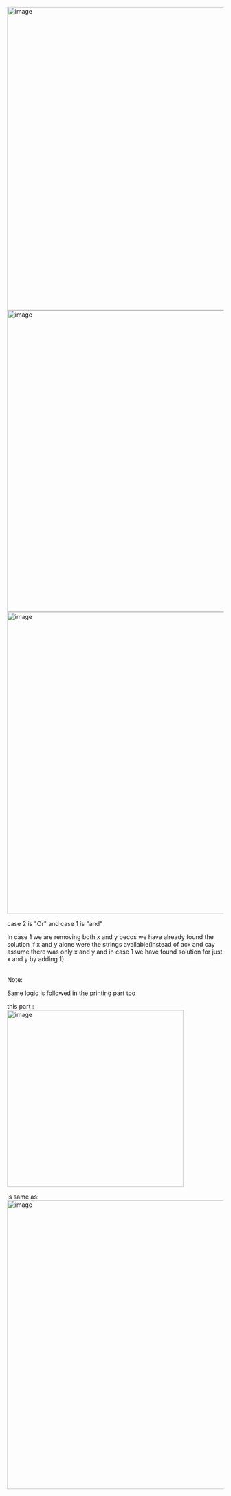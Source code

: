 <img width="703" alt="image" src="https://github.com/gregbg218/DSA/assets/72642906/10f884d5-4abe-42d6-83ba-62d130937cee"><br />
<img width="700" alt="image" src="https://github.com/gregbg218/DSA/assets/72642906/663f2a81-cfed-4ca2-a3ea-96849ebd311b"><br />
<img width="700" alt="image" src="https://github.com/gregbg218/DSA/assets/72642906/4b4428b9-c679-4f1e-a42a-64172bfde92e"><br />


case 2 is "Or" and case 1 is "and"

In case 1 we are removing both x and y becos we have already found the solution if x and y alone were the strings available(instead of acx and cay assume there was only x and y and in case 1 we have found solution for just x and y by adding 1)
<br />
<br />

Note:<br />

Same logic is followed in the printing part too <br />

this part :<br />
<img width="410" alt="image" src="https://github.com/gregbg218/DSA/assets/72642906/963e7e56-f9c6-4729-8b2a-7216037e5da9"><br />


is same as:<br />
<img width="670" alt="image" src="https://github.com/gregbg218/DSA/assets/72642906/196ae60e-f765-44a0-8cb0-c05dc61782a4"><br />


